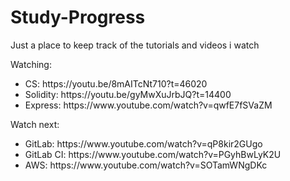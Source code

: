 # Study-Progress
Just a place to keep track of the tutorials and videos i watch


Watching:
<ul>

<li>CS: https://youtu.be/8mAITcNt710?t=46020</li>
<li>Solidity: https://youtu.be/gyMwXuJrbJQ?t=14400</li>
<li>Express: https://www.youtube.com/watch?v=qwfE7fSVaZM</li>

</ul>

Watch next:
<ul>

<li>GitLab: https://www.youtube.com/watch?v=qP8kir2GUgo</li>
<li>GitLab CI: https://www.youtube.com/watch?v=PGyhBwLyK2U</li>
<li>AWS: https://www.youtube.com/watch?v=SOTamWNgDKc</li>

</ul>
